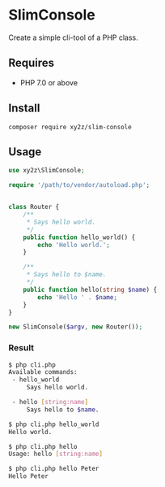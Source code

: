 # SlimConsole

Create a simple cli-tool of a PHP class.


## Requires
- PHP 7.0 or above


## Install
`composer require xy2z/slim-console`


## Usage
```php
use xy2z\SlimConsole;

require '/path/to/vendor/autoload.php';


class Router {
	/**
	 * Says hello world.
	 */
	public function hello_world() {
		echo 'Hello world.';
	}

	/**
	 * Says hello to $name.
	 */
	public function hello(string $name) {
		echo 'Hello ' . $name;
	}
}

new SlimConsole($argv, new Router());
```


### Result
```bash
$ php cli.php
Available commands:
 - hello_world
     Says hello world.

 - hello [string:name]
     Says hello to $name.
```

```bash
$ php cli.php hello_world
Hello world.
```

```bash
$ php cli.php hello
Usage: hello [string:name]
```

```bash
$ php cli.php hello Peter
Hello Peter
```
